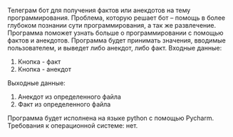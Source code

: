 Телеграм бот для получения фактов или анекдотов на тему программирования. Проблема, которую решает бот – помощь в более глубоком познании сути программирования, а так же развлечение. Программа поможет узнать больше о программировании с помощью фактов и анекдотов. Программа будет принимать значения, вводимые пользователем, и выведет либо анекдот, либо факт. 
Входные данные:
 1. Кнопка - факт
 2. Кнопка - анекдот 

Выходные данные:
 1. Анекдот из определенного файла
 2. Факт из определенного файла

Программа будет исполнена на языке python с помощью Pycharm.
Требования к операционной системе: нет.
